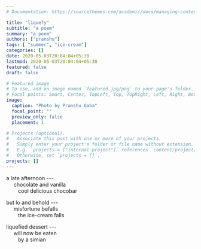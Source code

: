```yaml
---
# Documentation: https://sourcethemes.com/academic/docs/managing-content/

title: "liquefy"
subtitle: "a poem"
summary: "a poem"
authors: ["pranshu"]
tags: [ "summer", "ice-cream"]
categories: []
date: 2020-05-03T20:04:04+05:30
lastmod: 2020-05-03T20:04:04+05:30
featured: false
draft: false

# Featured image
# To use, add an image named `featured.jpg/png` to your page's folder.
# Focal points: Smart, Center, TopLeft, Top, TopRight, Left, Right, BottomLeft, Bottom, BottomRight.
image:
  caption: "Photo by Pranshu Gaba"
  focal_point: ""
  preview_only: false
  placement: 1

# Projects (optional).
#   Associate this post with one or more of your projects.
#   Simply enter your project's folder or file name without extension.
#   E.g. `projects = ["internal-project"]` references `content/project/deep-learning/index.md`.
#   Otherwise, set `projects = []`.
projects: []
---
```


a late afternoon ---  
&nbsp;&nbsp;&nbsp;&nbsp;
chocolate and vanilla  
&nbsp;&nbsp;
&nbsp;&nbsp;&nbsp;&nbsp;
cool delicious chocobar  

but lo and behold ---   
&nbsp;&nbsp;&nbsp;&nbsp;
misfortune befalls  
&nbsp;&nbsp;
&nbsp;&nbsp;&nbsp;&nbsp;
the ice-cream falls  

liquefied dessert ---   
&nbsp;&nbsp;&nbsp;&nbsp;
will now be eaten   
&nbsp;&nbsp;
&nbsp;&nbsp;&nbsp;&nbsp;
by a simian  

<!-- --- -->

<!-- &nbsp;&nbsp;&nbsp;&nbsp; -->
<!-- a hot summer day -->  
<!-- enjoy cool delicious ice-cream -->  
<!-- &nbsp;&nbsp;&nbsp;&nbsp; -->
<!-- chocolate and vanilla -->  
<!-- misfortune befalls -->  
<!-- &nbsp;&nbsp;&nbsp;&nbsp; -->
<!-- dropped out of the hands -->  
<!-- fallen on the pavement -->  
<!-- &nbsp;&nbsp;&nbsp;&nbsp; -->
<!-- liquefied dessert -->  
<!-- flows away in the heat -->  
<!-- will not be eaten again -->


<!-- a hot summer day -->
<!-- chocolate and vanilla -->  
<!-- cold and delicious -->
<!-- cold delicious chocobar -->

<!-- but lo and behold -->
<!-- misfortune befalls -->
<!-- the icecream falls down -->

<!-- flows on the pavement --> 
<!-- liquefied dessert --> 
<!-- flows away down in the heat -->  
<!-- will not be eaten again -->


